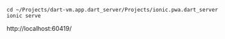 


```
cd ~/Projects/dart-vm.app.dart_server/Projects/ionic.pwa.dart_server
ionic serve
```



http://localhost:60419/
